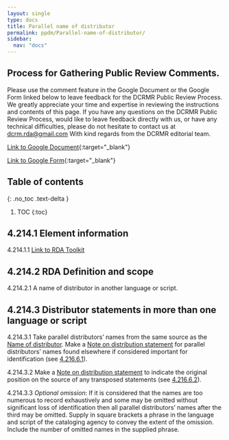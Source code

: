 ```yaml
---
layout: single
type: docs
title: Parallel name of distributor
permalink: ppdm/Parallel-name-of-distributor/
sidebar:
  nav: "docs"
---
```


## Process for Gathering Public Review Comments.
Please use the comment feature in the Google Document or the Google Form linked below to leave feedback for the DCRMR Public Review Process.  We greatly appreciate your time and expertise in reviewing the instructions and contents of this page.  If you have any questions on the DCRMR Public Review Process, would like to leave feedback directly with us, or have any technical difficulties, please do not hesitate to contact us at dcrm.rda@gmail.com  With kind regards from the DCRMR editorial team.

[Link to Google Document](https://docs.google.com/document/d/1CDY_xnOfSEHPnnZNO0MmU27UlsVw4yc4XP_HKzgaDBo/edit){:target="_blank"}

[Link to Google Form](https://docs.google.com/forms/d/e/1FAIpQLSdNtJkbY1mngdTcvCoB7zZcpaIuuKHvlbyiidP-QunDy14VcQ/viewform){:target="_blank"}

## Table of contents
{: .no_toc .text-delta }

1. TOC
{:toc}

## 4.214.1 Element information

<a name="4.214.1.1">4.214.1.1</a> [Link to RDA Toolkit](https://beta.rdatoolkit.org/Content/Index?externalId=en-US_ala-fe253018-c149-3a20-9fdb-c9c17faa0ac0)

## 4.214.2 RDA Definition and scope

<a name="4.214.2.1">4.214.2.1</a> A name of distributor in another language or script.

## 4.214.3 Distributor statements in more than one language or script

<a name="4.214.3.1">4.214.3.1</a> Take parallel distributors’ names from the same source as the [Name of distributor](/DCRMR/ppdm/Name-of-distributor/). Make a [Note on distribution statement](/DCRMR/ppdm/Note-on-distribution-statement/) for  parallel distributors’ names found elsewhere if considered important for identification (see [4.216.6.1](/DCRMR/ppdm/Note-on-distribution-statement/#4.216.6.1)).

<a name="4.214.3.2">4.214.3.2</a> Make a [Note on distribution statement](/DCRMR/ppdm/Note-on-distribution-statement/) to indicate the original position on the source of any transposed statements (see [4.216.6.2](/DCRMR/ppdm/Note-on-distribution-statement/#4.216.6.2)). 

<a name="4.214.3.3">4.214.3.3</a> *Optional omission*: If it is considered that the names are too numerous to record exhaustively and some may be omitted without significant loss of identification then all parallel distributors’ names after the third may be omitted. Supply in square brackets a phrase in the language and script of the cataloging agency to convey the extent of the omission. Include the number of omitted names in the supplied phrase.
